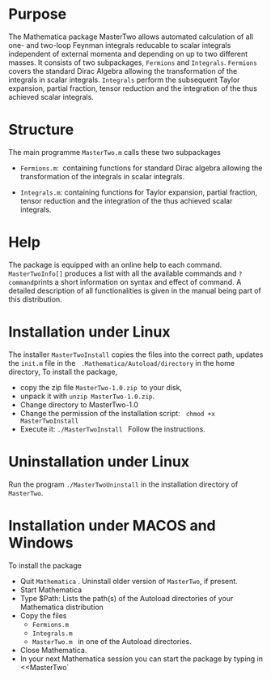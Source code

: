
# Purpose
The Mathematica package MasterTwo allows automated  calculation of  all one- and two-loop Feynman integrals reducable to scalar integrals independent of external momenta and depending on up to two different masses.
It consists of two subpackages, `Fermions` and `Integrals`.  `Fermions` covers the standard Dirac Algebra allowing the transformation of the integrals in scalar integrals. `Integrals` perform the subsequent Taylor expansion, partial fraction, tensor reduction and the integration of the thus achieved scalar integrals.



# Structure
The main programme  `MasterTwo.m` calls these two subpackages

* `Fermions.m`:  containing functions for standard Dirac algebra  allowing the transformation of the integrals in scalar integrals.

* `Integrals.m`: containing functions for  Taylor expansion, partial fraction, tensor reduction and the integration of the thus achieved scalar integrals.

# Help

The package is equipped with an online help to each command.
`MasterTwoInfo[]` produces a list with all the available
commands and `
?command `prints a short information on syntax and effect of command. A detailed description of all functionalities is given in the manual being part of this distribution.

# Installation under Linux

The installer `MasterTwoInstall` copies the files into the correct path, updates the `init.m` file in the ` .Mathematica/Autoload/directory` in the home directory,
To install the package,
* copy the zip file `MasterTwo-1.0.zip `to your disk,
* unpack it with `unzip MasterTwo-1.0.zip`.
* Change directory to MasterTwo-1.0
* Change the permission of the installation script:
  `chmod +x MasterTwoInstall`
* Execute it: `./MasterTwoInstall `
Follow the instructions.

# Uninstallation under Linux

Run the program `./MasterTwoUninstall` in the installation directory of `MasterTwo`.

# Installation under  MACOS and Windows

To install the package

* Quit `Mathematica` . Uninstall  older version of `MasterTwo`,
if present.
* Start Mathematica
* Type $Path: Lists the path(s)  of the Autoload directories of your Mathematica distribution
* Copy the files
  * `Fermions.m`
  *  `Integrals.m `
  *  `MasterTwo.m `
in one of the Autoload directories.
*  Close Mathematica.
*  In your next Mathematica session you can start the package by typing in
<<MasterTwo`


